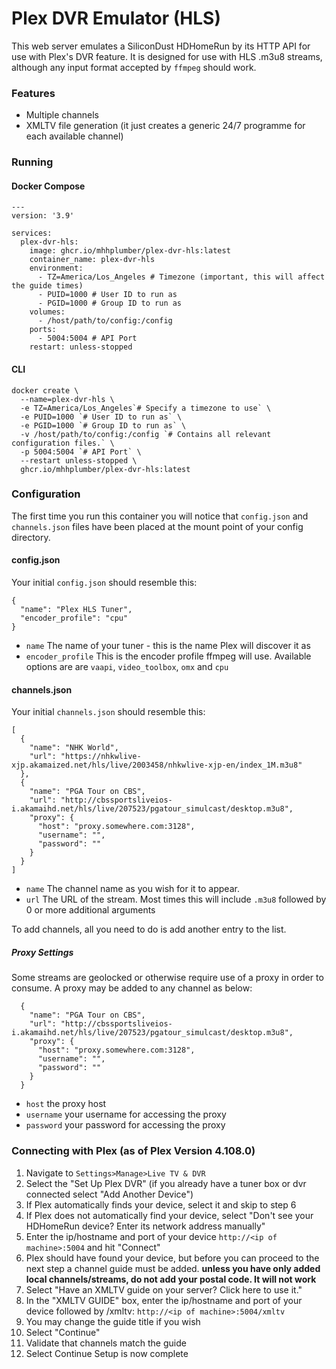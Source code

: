 # Plex DVR Emulator (HLS)
This web server emulates a SiliconDust HDHomeRun by its HTTP API for use with Plex's DVR feature.
It is designed for use with HLS .m3u8 streams, although any input format accepted by `ffmpeg` should work.

### Features
- Multiple channels
- XMLTV file generation (it just creates a generic 24/7 programme for each available channel)

### Running
#### Docker Compose
```
---
version: '3.9'

services:
  plex-dvr-hls:
    image: ghcr.io/mhhplumber/plex-dvr-hls:latest
    container_name: plex-dvr-hls
    environment:
      - TZ=America/Los_Angeles # Timezone (important, this will affect the guide times)
      - PUID=1000 # User ID to run as
      - PGID=1000 # Group ID to run as
    volumes:
      - /host/path/to/config:/config
    ports:
      - 5004:5004 # API Port
    restart: unless-stopped
```

#### CLI
```
docker create \
  --name=plex-dvr-hls \
  -e TZ=America/Los_Angeles`# Specify a timezone to use` \
  -e PUID=1000 `# User ID to run as` \
  -e PGID=1000 `# Group ID to run as` \
  -v /host/path/to/config:/config `# Contains all relevant configuration files.` \
  -p 5004:5004 `# API Port` \
  --restart unless-stopped \
  ghcr.io/mhhplumber/plex-dvr-hls:latest
```

### Configuration
The first time you run this container you will notice that `config.json` and `channels.json` files have been placed at the mount point of your config directory.

#### config.json
Your initial `config.json` should resemble this:
```
{
  "name": "Plex HLS Tuner",
  "encoder_profile": "cpu"
}
```
* `name` The name of your tuner - this is the name Plex will discover it as
* `encoder_profile` This is the encoder profile ffmpeg will use. Available options are are `vaapi`, `video_toolbox`, `omx` and `cpu`

#### channels.json
Your initial `channels.json` should resemble this:
```
[
  {
    "name": "NHK World",
    "url": "https://nhkwlive-xjp.akamaized.net/hls/live/2003458/nhkwlive-xjp-en/index_1M.m3u8"
  },
  {
    "name": "PGA Tour on CBS",
    "url": "http://cbssportsliveios-i.akamaihd.net/hls/live/207523/pgatour_simulcast/desktop.m3u8",
    "proxy": {
      "host": "proxy.somewhere.com:3128",
      "username": "",
      "password": ""
    }
  }
]
```
* `name` The channel name as you wish for it to appear.
* `url` The URL of the stream. Most times this will include `.m3u8` followed by 0 or more additional arguments

To add channels, all you need to do is add another entry to the list.

##### Proxy Settings
Some streams are geolocked or otherwise require use of a proxy in order to consume.
A proxy may be added to any channel as below:
```
  {
    "name": "PGA Tour on CBS",
    "url": "http://cbssportsliveios-i.akamaihd.net/hls/live/207523/pgatour_simulcast/desktop.m3u8",
    "proxy": {
      "host": "proxy.somewhere.com:3128",
      "username": "",
      "password": ""
    }
  }
```
* `host` the proxy host
* `username` your username for accessing the proxy
* `password` your password for accessing the proxy

### Connecting with Plex (as of Plex Version 4.108.0)
1. Navigate to `Settings>Manage>Live TV & DVR`
1. Select the "Set Up Plex DVR" (if you already have a tuner box or dvr connected select "Add Another Device")
1. If Plex automatically finds your device, select it and skip to step 6
1. If Plex does not automatically find your device, select "Don't see your HDHomeRun device? Enter its network address manually"
1. Enter the ip/hostname and port of your device `http://<ip of machine>:5004` and hit "Connect"
1. Plex should have found your device, but before you can proceed to the next step a channel guide must be added. **unless you have only added local channels/streams, do not add your postal code. It will not work**
1. Select "Have an XMLTV guide on your server? Click here to use it."
1. In the "XMLTV GUIDE" box, enter the ip/hostname and port of your device followed by /xmltv: `http://<ip of machine>:5004/xmltv`
1. You may change the guide title if you wish
1. Select "Continue"
1. Validate that channels match the guide
1. Select Continue
Setup is now complete


